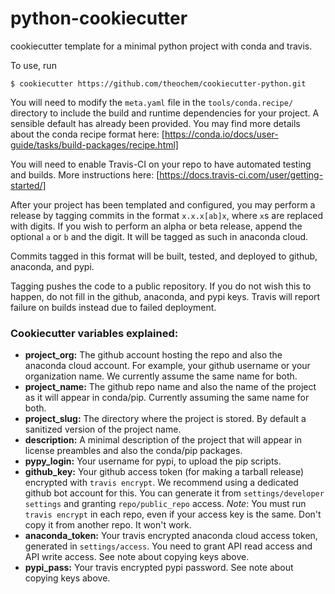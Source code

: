 # python-cookiecutter
cookiecutter template for a minimal python project with conda and travis.

To use, run
```
$ cookiecutter https://github.com/theochem/cookiecutter-python.git
```

You will need to modify the `meta.yaml` file in the `tools/conda.recipe/` directory to include the build and runtime dependencies for your project. A sensible default has already been provided. You may find more details about the conda recipe format here: [https://conda.io/docs/user-guide/tasks/build-packages/recipe.html]

You will need to enable Travis-CI on your repo to have automated testing and builds. More instructions here: [https://docs.travis-ci.com/user/getting-started/]

After your project has been templated and configured, you may perform a release by tagging commits in the format `x.x.x[ab]x`, where `x`s are replaced with digits. 
If you wish to perform an alpha or beta release, append the optional `a` or `b` and the digit. It will be
tagged as such in anaconda cloud.

Commits tagged in this format will be built, tested, and deployed to github, anaconda, and pypi.

Tagging pushes the code to a public repository. If you do not wish this to happen, do not fill in the 
github, anaconda, and pypi keys. Travis will report failure on builds instead due to failed deployment.

### Cookiecutter variables explained:

- **project\_org:** The github account hosting the repo and also the anaconda cloud account. For example, your github username or your organization name. We currently assume the same name for both.
- **project\_name:** The github repo name and also the name of the project as it will appear in conda/pip. Currently assuming the same name for both.
- **project\_slug:** The directory where the project is stored. By default a sanitized version of the project name. 
- **description:** A minimal description of the project that will appear in license preambles and also the conda/pip packages. 
- **pypy\_login:** Your username for pypi, to upload the pip scripts.
- **github\_key:** Your github access token (for making a tarball release) encrypted with `travis encrypt`. We recommend using a dedicated github bot account for this. You can generate it from `settings/developer settings` and granting `repo/public_repo` access. _Note_: You must run `travis encrypt` in each repo, even if your access key is the same. Don't copy it from another repo. It won't work. 
- **anaconda\_token:** Your travis encrypted anaconda cloud access token, generated in `settings/access`. You need to grant API read access and API write access. See note about copying keys above.
- **pypi\_pass:** Your travis encrypted pypi password. See note about copying keys above.
